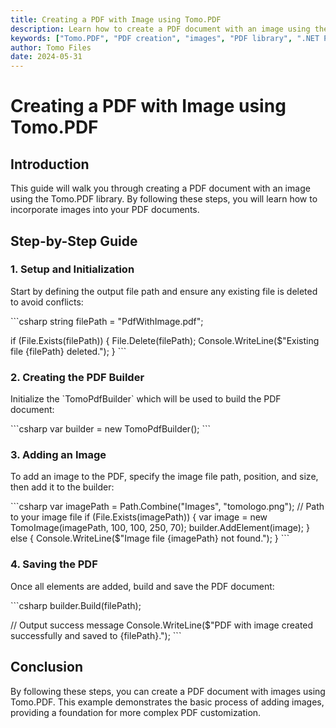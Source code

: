 ```yaml
---
title: Creating a PDF with Image using Tomo.PDF
description: Learn how to create a PDF document with an image using the Tomo.PDF library. This guide covers adding images to your PDFs.
keywords: ["Tomo.PDF", "PDF creation", "images", "PDF library", ".NET PDF", "PDF document"]
author: Tomo Files
date: 2024-05-31
---
```


# Creating a PDF with Image using Tomo.PDF

## Introduction

This guide will walk you through creating a PDF document with an image using the Tomo.PDF library. By following these steps, you will learn how to incorporate images into your PDF documents.

## Step-by-Step Guide

### 1. Setup and Initialization

Start by defining the output file path and ensure any existing file is deleted to avoid conflicts:

\`\`\`csharp
string filePath = "PdfWithImage.pdf";

if (File.Exists(filePath))
{
    File.Delete(filePath);
    Console.WriteLine($"Existing file {filePath} deleted.");
}
\`\`\`

### 2. Creating the PDF Builder

Initialize the \`TomoPdfBuilder\` which will be used to build the PDF document:

\`\`\`csharp
var builder = new TomoPdfBuilder();
\`\`\`

### 3. Adding an Image

To add an image to the PDF, specify the image file path, position, and size, then add it to the builder:

\`\`\`csharp
var imagePath = Path.Combine("Images", "tomologo.png"); // Path to your image file
if (File.Exists(imagePath))
{
    var image = new TomoImage(imagePath, 100, 100, 250, 70);
    builder.AddElement(image);
}
else
{
    Console.WriteLine($"Image file {imagePath} not found.");
}
\`\`\`

### 4. Saving the PDF

Once all elements are added, build and save the PDF document:

\`\`\`csharp
builder.Build(filePath);

// Output success message
Console.WriteLine($"PDF with image created successfully and saved to {filePath}.");
\`\`\`

## Conclusion

By following these steps, you can create a PDF document with images using Tomo.PDF. This example demonstrates the basic process of adding images, providing a foundation for more complex PDF customization.
